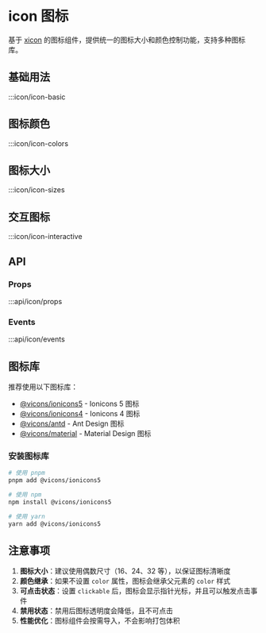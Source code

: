 # icon 图标

基于 [xicon](https://www.xicons.org/) 的图标组件，提供统一的图标大小和颜色控制功能，支持多种图标库。

## 基础用法

:::icon/icon-basic

## 图标颜色

:::icon/icon-colors

## 图标大小

:::icon/icon-sizes

## 交互图标

:::icon/icon-interactive

## API

### Props
:::api/icon/props

### Events
:::api/icon/events

## 图标库

推荐使用以下图标库：

- [@vicons/ionicons5](https://www.xicons.org/#/zh-CN/ionicons5) - Ionicons 5 图标
- [@vicons/ionicons4](https://www.xicons.org/#/zh-CN/ionicons4) - Ionicons 4 图标
- [@vicons/antd](https://www.xicons.org/#/zh-CN/antd) - Ant Design 图标
- [@vicons/material](https://www.xicons.org/#/zh-CN/material) - Material Design 图标

### 安装图标库

```bash
# 使用 pnpm
pnpm add @vicons/ionicons5

# 使用 npm
npm install @vicons/ionicons5

# 使用 yarn
yarn add @vicons/ionicons5
```

## 注意事项

1. **图标大小**：建议使用偶数尺寸（16、24、32 等），以保证图标清晰度
2. **颜色继承**：如果不设置 `color` 属性，图标会继承父元素的 `color` 样式
3. **可点击状态**：设置 `clickable` 后，图标会显示指针光标，并且可以触发点击事件
4. **禁用状态**：禁用后图标透明度会降低，且不可点击
5. **性能优化**：图标组件会按需导入，不会影响打包体积
